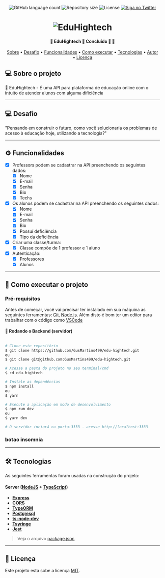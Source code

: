 <p align="center">
	<img alt="GitHub language count" src="https://img.shields.io/github/languages/count/Gusmartins499/edu-hightech?color=40C575">
	<img alt="Repository size" src="https://img.shields.io/github/repo-size/Gusmartins499/edu-hightech?color=40C575">
  	<img alt="License" src="https://img.shields.io/static/v1?label=license&message=MIT&color=40C575&">
	<a href="https://twitter.com/gusmartins994">
		<img alt="Siga no Twitter" src="https://img.shields.io/twitter/url?style=social&url=https%3A%2F%2Ftwitter.com%2Fgusmartins994">
 	</a>
</p>

<h1 align="center">
    <img alt="EduHightech" title="#EduHightech" src="./web/src/assets/edu-hightech.png" />
</h1>

<h4 align="center"> 
	🚧  EduHightech 💚 Concluído 🚀 🚧
</h4>

<p align="center">
 <a href="#-sobre-o-projeto">Sobre</a> •
 <a href="#-desafio">Desafio</a> •
 <a href="#-funcionalidades">Funcionalidades</a> •
 <a href="#-como-executar-o-projeto">Como executar</a> • 
 <a href="#-tecnologias">Tecnologias</a> • 
 <a href="#-autor">Autor</a> • 
 <a href="#user-content--licença">Licença</a>
</p>


## 💻 Sobre o projeto

💚 EduHightech - É uma API para plataforma de educação online com o intuito de atender alunos com alguma dificiência

---

## 💻 Desafio

"Pensando em construir o futuro, como você solucionaria os problemas de acesso à educação hoje, utilizando a tecnologia?"

---

## ⚙️ Funcionalidades

- [x] Professors podem se cadastrar na API preenchendo os seguintes dados:
  - [x] Nome
  - [x] E-mail
  - [x] Senha
  - [x] Bio
  - [x] Techs

- [x] Os alunos podem se cadastrar na API preenchendo os seguintes dados:
  - [x] Nome
  - [x] E-mail
  - [X] Senha
  - [X] Bio
  - [X] Possuí deficiência
  - [X] Tipo da deficiência

- [X] Criar uma classe/turma:
  - [X] Classe compõe de 1 professor e 1 aluno
  
- [X] Autenticação:
  - [X] Professores
  - [X] Alunos

---

## 🚀 Como executar o projeto

### Pré-requisitos

Antes de começar, você vai precisar ter instalado em sua máquina as seguintes ferramentas:
[Git](https://git-scm.com), [Node.js](https://nodejs.org/en/). 
Além disto é bom ter um editor para trabalhar com o código como [VSCode](https://code.visualstudio.com/)

#### 🎲 Rodando o Backend (servidor)

```bash

# Clone este repositório
$ git clone https://github.com/GusMartins499/edu-hightech.git
ou
$ git clone git@github.com:GusMartins499/edu-hightech.git

# Acesse a pasta do projeto no seu terminal/cmd
$ cd edu-hightech

# Instale as dependências
$ npm install
ou
$ yarn

# Execute a aplicação em modo de desenvolvimento
$ npm run dev
ou
$ yarn dev

# O servidor inciará na porta:3333 - acesse http://localhost:3333 

```
### botao insomnia

---

## 🛠 Tecnologias

As seguintes ferramentas foram usadas na construção do projeto:

#### [](https://github.com/GusMartins499/edu-hightech/tree/master/)**Server**  ([NodeJS](https://nodejs.org/en/)  +  [TypeScript](https://www.typescriptlang.org/))

-   **[Express](https://expressjs.com/)**
-   **[CORS](https://expressjs.com/en/resources/middleware/cors.html)**
-   **[TypeORM](https://typeorm.io/#/)**
-   **[Postgresql](https://www.postgresql.org/)**
-   **[ts-node-dev](https://www.npmjs.com/package/ts-node-dev)**
-   **[Tsyringe](https://www.npmjs.com/package/tsyringe)**
-   **[Jest](https://jestjs.io/docs/getting-started)**

> Veja o arquivo  [package.json](https://github.com/GusMartins499/edu-hightech/blob/master/package.json)


---

## 📝 Licença

Este projeto esta sobe a licença [MIT](./LICENSE).
